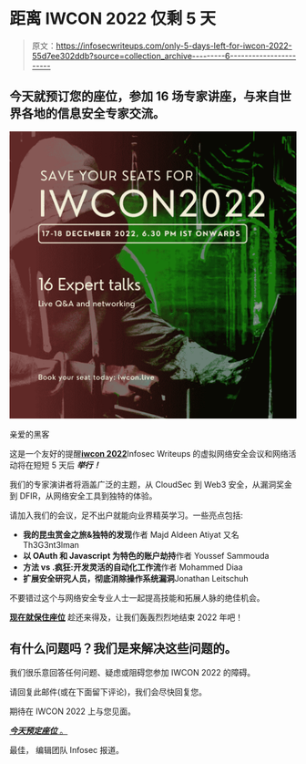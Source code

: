 # 距离 IWCON 2022 仅剩 5 天

> 原文：<https://infosecwriteups.com/only-5-days-left-for-iwcon-2022-55d7ee302ddb?source=collection_archive---------6----------------------->

## 今天就预订您的座位，参加 16 场专家讲座，与来自世界各地的信息安全专家交流。

![](img/a540f6806d266c630e9668a5bcb02e34.png)

亲爱的黑客

这是一个友好的提醒[**iwcon 2022**](https://iwcon.live/)Infosec Writeups 的虚拟网络安全会议和网络活动将在短短 5 天后 ***举行！***

我们的专家演讲者将涵盖广泛的主题，从 CloudSec 到 Web3 安全，从漏洞奖金到 DFIR，从网络安全工具到独特的体验。

请加入我们的会议，足不出户就能向业界精英学习。一些亮点包括:

*   **我的昆虫赏金之旅&独特的发现**作者 Majd Aldeen Atiyat 又名 Th3G3nt3lman
*   **以 OAuth 和 Javascript 为特色的账户劫持**作者 Youssef Sammouda
*   **方法 vs .疯狂:开发灵活的自动化工作流**作者 Mohammed Diaa
*   **扩展安全研究人员，彻底消除操作系统漏洞**Jonathan Leitschuh

不要错过这个与网络安全专业人士一起提高技能和拓展人脉的绝佳机会。

[**现在就保住座位**](https://iwcon.live/) 趁还来得及，让我们轰轰烈烈地结束 2022 年吧！

## 有什么问题吗？我们是来解决这些问题的。

我们很乐意回答任何问题、疑虑或阻碍您参加 IWCON 2022 的障碍。

请回复此邮件(或在下面留下评论)，我们会尽快回复您。

期待在 IWCON 2022 上与您见面。

[***今天预定座位*** 。](https://razorpay.com/payment-button/pl_K8cxPtmUyBH2PC/view)

最佳，
编辑团队
Infosec 报道。
